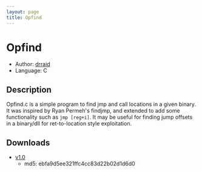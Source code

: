 ```yaml
---
layout: page
title: Opfind
---
```


# Opfind

* Author: [drraid](/drraid/)
* Language: C

## Description

Opfind.c is a simple program to find jmp and call locations in a given
binary. It was inspired by Ryan Permeh's findjmp, and extended to add some
functionality such as `jmp [reg+i]`. It may be useful for finding jump
offsets in a binary/dll for ret-to-location style exploitation.

## Downloads

* [v1.0](/downloads/code/opfind.c)
  * md5: ebfa9d5ee321ffc4cc83d22b02d1d6d0

